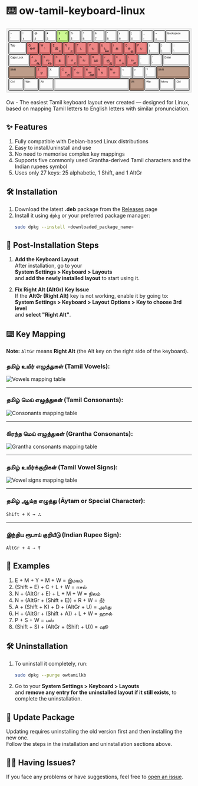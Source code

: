 # ⌨️ ow-tamil-keyboard-linux
![Keyboard layout](./assets/ow-tamil-keyboard-colored.png)

Ow - The easiest Tamil keyboard layout ever created — designed for Linux, based on mapping Tamil letters to English letters with similar pronunciation.

## ✨ Features
1. Fully compatible with Debian-based Linux distributions
2. Easy to install/uninstall and use
3. No need to memorise complex key mappings
4. Supports five commonly used Grantha-derived Tamil characters and the Indian rupees symbol
5. Uses only 27 keys: 25 alphabetic, 1 Shift, and 1 AltGr

## 🛠️ Installation
1. Download the latest **.deb** package from the [Releases](https://github.com/coderganesh/ow-tamil-keyboard-linux/releases) page
2. Install it using `dpkg` or your preferred package manager:
   ```bash
   sudo dpkg --install <downloaded_package_name>

## 🔧 Post-Installation Steps

1. **Add the Keyboard Layout**  
   After installation, go to your  
   **System Settings > Keyboard > Layouts**  
   and **add the newly installed layout** to start using it.

2. **Fix Right Alt (AltGr) Key Issue**  
   If the **AltGr (Right Alt)** key is not working, enable it by going to:  
   **System Settings > Keyboard > Layout Options > Key to choose 3rd level**  
   and **select "Right Alt"**.

## ⌨️ Key Mapping
**Note:** `AltGr` means **Right Alt** (the Alt key on the right side of the keyboard). 

### தமிழ் உயிர் எழுத்துகள் (Tamil Vowels):
![Vowels mapping table](./assets/tamil_vowels_mapping_table.png)

---
### தமிழ் மெய் எழுத்துகள் (Tamil Consonants):
![Consonants mapping table](./assets/tamil_consonants_mapping_table.png)

---
### ௧ிரந்த மெய் எழுத்துகள் (Grantha Consonants):
![Grantha consonants mapping table](./assets/grantha_consonants_mapping_table.png)

---
### தமிழ் உயிர்க்குறிகள் (Tamil Vowel Signs):
![Vowel signs mapping table](./assets/tamil_vowel_signs_mapping_table.png)

---
### தமிழ் ஆய்த எழுத்து (Āytam or Special Character):
`Shift + K → ஃ`

---
### இந்திய ரூபாய் குறியீடு (Indian Rupee Sign):
`AltGr + 4 → ₹`

## 🔡 Examples
1. E + M + Y + M + W = இமயம்
2. (Shift + E) + C + L + W = ஈசல்
3. N + (AltGr + E) + L + M + W = நிலம்
4. N + (AltGr + (Shift + E)) + R + W = நீர்
5. A + (Shift + K) + D + (AltGr + U) = அஃது
6. H + (AltGr + (Shift + A)) + L + W = ஹால்
7. P + S + W = பஸ்
8. (Shift + S) + (AltGr + (Shift + U)) = ஷூ

## 🛠️ Uninstallation
1. To uninstall it completely, run:
   ```bash
   sudo dpkg --purge owtamilkb
2. Go to your **System Settings > Keyboard > Layouts**  
   and **remove any entry for the uninstalled layout if it still exists**, to complete the uninstallation.

## 🔄 Update Package
Updating requires uninstalling the old version first and then installing the new one.  
Follow the steps in the installation and uninstallation sections above.

## 🙋‍♂️ Having Issues?

If you face any problems or have suggestions, feel free to [open an issue](https://github.com/coderganesh/ow-tamil-keyboard-linux/issues).
